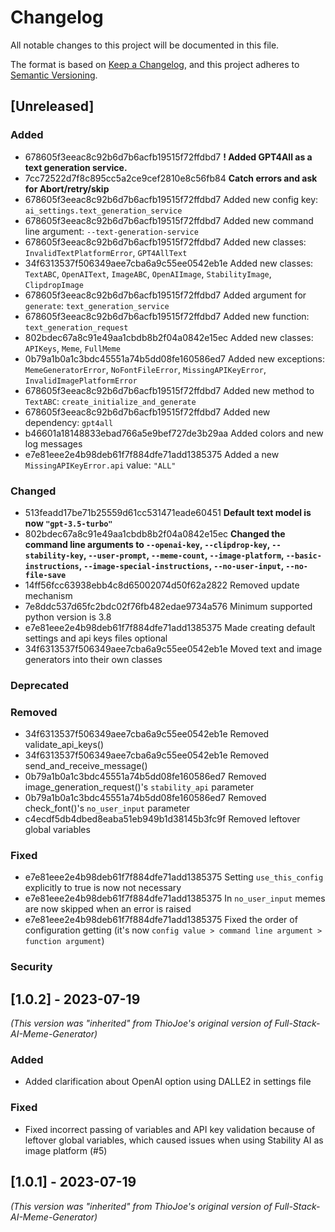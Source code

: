 # Changelog

All notable changes to this project will be documented in this file.

The format is based on [Keep a Changelog](https://keepachangelog.com/en/1.0.0/),
and this project adheres to [Semantic Versioning](https://semver.org/spec/v2.0.0.html).

## [Unreleased]

### Added

- 678605f3eeac8c92b6d7b6acfb19515f72ffdbd7 **! Added GPT4All as a text generation service.**
- 7cc72522d7f8c895cc5a2ce9cef2810e8c56fb84 **Catch errors and ask for Abort/retry/skip**
- 678605f3eeac8c92b6d7b6acfb19515f72ffdbd7 Added new config key: `ai_settings.text_generation_service`
- 678605f3eeac8c92b6d7b6acfb19515f72ffdbd7 Added new command line argument: `--text-generation-service`
- 678605f3eeac8c92b6d7b6acfb19515f72ffdbd7 Added new classes: `InvalidTextPlatformError`, `GPT4AllText`
- 34f6313537f506349aee7cba6a9c55ee0542eb1e Added new classes: `TextABC`, `OpenAIText`, `ImageABC`, `OpenAIImage`, `StabilityImage`, `ClipdropImage`
- 678605f3eeac8c92b6d7b6acfb19515f72ffdbd7 Added argument for `generate`: `text_generation_service`
- 678605f3eeac8c92b6d7b6acfb19515f72ffdbd7 Added new function: `text_generation_request`
- 802bdec67a8c91e49aa1cbdb8b2f04a0842e15ec Added new classes: `APIKeys`, `Meme`, `FullMeme`
- 0b79a1b0a1c3bdc45551a74b5dd08fe160586ed7 Added new exceptions: `MemeGeneratorError`, `NoFontFileError`, `MissingAPIKeyError`, `InvalidImagePlatformError`
- 678605f3eeac8c92b6d7b6acfb19515f72ffdbd7 Added new method to `TextABC`: `create_initialize_and_generate`
- 678605f3eeac8c92b6d7b6acfb19515f72ffdbd7 Added new dependency: `gpt4all`
- b46601a18148833ebad766a5e9bef727de3b29aa Added colors and new log messages
- e7e81eee2e4b98deb61f7f884dfe71add1385375 Added a new `MissingAPIKeyError.api` value: `"ALL"`

### Changed

- 513feadd17be71b25559d61cc531471eade60451 **Default text model is now `"gpt-3.5-turbo"`**
- 802bdec67a8c91e49aa1cbdb8b2f04a0842e15ec **Changed the command line arguments to `--openai-key`, `--clipdrop-key`, `--stability-key`, `--user-prompt`, `--meme-count`, `--image-platform`, `--basic-instructions`, `--image-special-instructions`, `--no-user-input`, `--no-file-save`**
- 14ff56fcc63938ebb4c8d65002074d50f62a2822 Removed update mechanism
- 7e8ddc537d65fc2bdc02f76fb482edae9734a576 Minimum supported python version is 3.8
- e7e81eee2e4b98deb61f7f884dfe71add1385375 Made creating default settings and api keys files optional
- 34f6313537f506349aee7cba6a9c55ee0542eb1e Moved text and image generators into their own classes

### Deprecated

### Removed

- 34f6313537f506349aee7cba6a9c55ee0542eb1e Removed validate_api_keys()
- 34f6313537f506349aee7cba6a9c55ee0542eb1e Removed send_and_receive_message()
- 0b79a1b0a1c3bdc45551a74b5dd08fe160586ed7 Removed image_generation_request()'s `stability_api` parameter
- 0b79a1b0a1c3bdc45551a74b5dd08fe160586ed7 Removed check_font()'s `no_user_input` parameter
- c4ecdf5db4dbed8eaba51eb949b1d38145b3fc9f Removed leftover global variables

### Fixed

- e7e81eee2e4b98deb61f7f884dfe71add1385375 Setting `use_this_config` explicitly to true is now not necessary
- e7e81eee2e4b98deb61f7f884dfe71add1385375 In `no_user_input` memes are now skipped when an error is raised
- e7e81eee2e4b98deb61f7f884dfe71add1385375 Fixed the order of configuration getting (it's now `config value > command line argument > function argument`)

### Security

## [1.0.2] - 2023-07-19

_(This version was "inherited" from ThioJoe's original version of Full-Stack-AI-Meme-Generator)_

### Added

- Added clarification about OpenAI option using DALLE2 in settings file

### Fixed

- Fixed incorrect passing of variables and API key validation because of leftover global variables, which caused issues when using Stability AI as image platform (#5)

## [1.0.1] - 2023-07-19

_(This version was "inherited" from ThioJoe's original version of Full-Stack-AI-Meme-Generator)_
